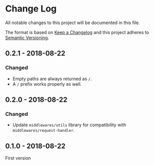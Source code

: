 # Change Log

All notable changes to this project will be documented in this file.

The format is based on [Keep a Changelog](http://keepachangelog.com/)
and this project adheres to [Semantic Versioning](http://semver.org/).

## 0.2.1 - 2018-08-22

### Changed

- Empty paths are always returned as `/`.
- A `/` prefix works properly as well.

## 0.2.0 - 2018-08-22

### Changed

- Update `middlewares/utils` library for compatibility with `middlewares/request-handler`.

## 0.1.0 - 2018-08-22

First version
